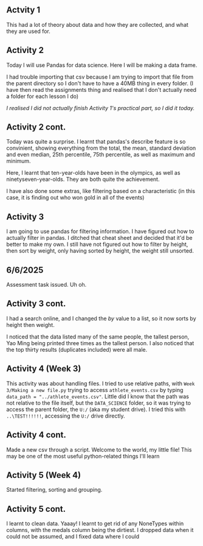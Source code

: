 ## Actvity 1
This had a lot of theory about data and how they are collected, and what they are used for. 

## Activity 2
Today I will use Pandas for data science. Here I will be making a data frame. 

I had trouble importing that csv because I am trying to import that file from the parent directory so I don't have to have a 40MB thing in every folder. (I have then read the assignments thing and realised that I don't actually need a folder for each lesson I do)

*I realised I did not actually finish Activity 1's practical part, so I did it today.*

## Activity 2 cont. 
Today was quite a surprise. I learnt that pandas's describe feature is so convinient, showing everything from the total, the mean, standard deviation and even median, 25th percentile, 75th percentile, as well as maximum and minimum. 

Here, I learnt that ten-year-olds have been in the olympics, as well as ninetyseven-year-olds. They are both quite the achievement. 

I have also done some extras, like filtering based on a characteristic (in this case, it is finding out who won gold in all of the events)

## Activity 3
I am going to use pandas for filtering information. I have figured out how to actually filter in pandas. I ditched that cheat sheet and decided that it'd be better to make my own. I still have not figured out how to filter by height, then sort by weight, only having sorted by height, the weight still unsorted. 

## 6/6/2025
Assessment task issued. Uh oh. 

## Activity 3 cont. 
I had a search online, and I changed the *by* value to a list, so it now sorts by height then weight. 

I noticed that the data listed many of the same people, the tallest person, Yao Ming being printed three times as the tallest person. I also noticed that the top thirty results (duplicates included) were all male. 

## Activity 4 (Week 3)
This activity was about handling files. I tried to use relative paths, with `Week 3/Making a new file.py` trying to access `athlete_events.csv` by typing `data_path = "../athlete_events.csv"`. Little did I know that the path was not relative to the file itself, but the `DATA_SCIENCE` folder, so it was trying to access the parent folder, the `U:/` (aka my student drive). I tried this with `..\TEST!!!!!!`, accessing the `U:/` drive directly. 

## Activity 4 cont. 
Made a new csv through a script. Welcome to the world, my little file! This may be one of the most useful python-related things I'll learn

## Activity 5 (Week 4)
Started filtering, sorting and grouping. 

## Activity 5 cont. 
I learnt to clean data. Yaaay! I learnt to get rid of any NoneTypes within columns, with the medals column being the dirtiest. I dropped data when it could not be assumed, and I fixed data where I could 